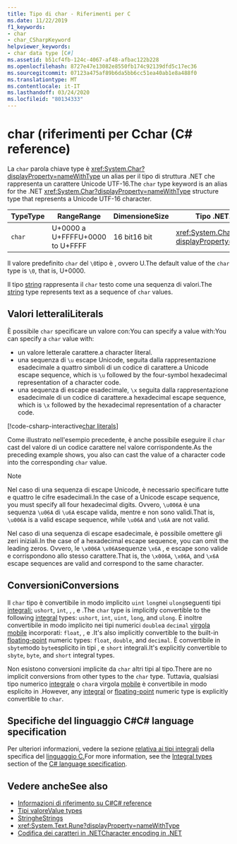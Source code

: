 ```yaml
---
title: Tipo di char - Riferimenti per C
ms.date: 11/22/2019
f1_keywords:
- char
- char_CSharpKeyword
helpviewer_keywords:
- char data type [C#]
ms.assetid: b51cf4fb-124c-4067-af48-afbac122b228
ms.openlocfilehash: 8727e47e13082e8550fb174c92139dfd5c17ec36
ms.sourcegitcommit: 07123a475af89b6da5bb6cc51ea40ab1e8a488f0
ms.translationtype: MT
ms.contentlocale: it-IT
ms.lasthandoff: 03/24/2020
ms.locfileid: "80134333"
---
```

# <a name="char-c-reference"></a><span data-ttu-id="4de4d-102">char (riferimenti per C</span><span class="sxs-lookup"><span data-stu-id="4de4d-102">char (C# reference)</span></span>

<span data-ttu-id="4de4d-103">La `char` parola chiave type è <xref:System.Char?displayProperty=nameWithType> un alias per il tipo di struttura .NET che rappresenta un carattere Unicode UTF-16.</span><span class="sxs-lookup"><span data-stu-id="4de4d-103">The `char` type keyword is an alias for the .NET <xref:System.Char?displayProperty=nameWithType> structure type that represents a Unicode UTF-16 character.</span></span>

|<span data-ttu-id="4de4d-104">Type</span><span class="sxs-lookup"><span data-stu-id="4de4d-104">Type</span></span>|<span data-ttu-id="4de4d-105">Range</span><span class="sxs-lookup"><span data-stu-id="4de4d-105">Range</span></span>|<span data-ttu-id="4de4d-106">Dimensione</span><span class="sxs-lookup"><span data-stu-id="4de4d-106">Size</span></span>|<span data-ttu-id="4de4d-107">Tipo .NET</span><span class="sxs-lookup"><span data-stu-id="4de4d-107">.NET type</span></span>|
|----------|-----------|----------|-------------------------|
|`char`|<span data-ttu-id="4de4d-108">U+0000 a U+FFFF</span><span class="sxs-lookup"><span data-stu-id="4de4d-108">U+0000 to U+FFFF</span></span>|<span data-ttu-id="4de4d-109">16 bit</span><span class="sxs-lookup"><span data-stu-id="4de4d-109">16 bit</span></span>|<xref:System.Char?displayProperty=nameWithType>|

<span data-ttu-id="4de4d-110">Il valore predefinito `char` del `\0`tipo è , ovvero U.</span><span class="sxs-lookup"><span data-stu-id="4de4d-110">The default value of the `char` type is `\0`, that is, U+0000.</span></span>

<span data-ttu-id="4de4d-111">Il tipo [string](reference-types.md#the-string-type) rappresenta il `char` testo come una sequenza di valori.</span><span class="sxs-lookup"><span data-stu-id="4de4d-111">The [string](reference-types.md#the-string-type) type represents text as a sequence of `char` values.</span></span>

## <a name="literals"></a><span data-ttu-id="4de4d-112">Valori letterali</span><span class="sxs-lookup"><span data-stu-id="4de4d-112">Literals</span></span>

<span data-ttu-id="4de4d-113">È possibile `char` specificare un valore con:You can specify a value with:</span><span class="sxs-lookup"><span data-stu-id="4de4d-113">You can specify a `char` value with:</span></span>

- <span data-ttu-id="4de4d-114">un valore letterale carattere.</span><span class="sxs-lookup"><span data-stu-id="4de4d-114">a character literal.</span></span>
- <span data-ttu-id="4de4d-115">una sequenza di `\u` escape Unicode, seguita dalla rappresentazione esadecimale a quattro simboli di un codice di carattere.</span><span class="sxs-lookup"><span data-stu-id="4de4d-115">a Unicode escape sequence, which is `\u` followed by the four-symbol hexadecimal representation of a character code.</span></span>
- <span data-ttu-id="4de4d-116">una sequenza di escape esadecimale, `\x` seguita dalla rappresentazione esadecimale di un codice di carattere.</span><span class="sxs-lookup"><span data-stu-id="4de4d-116">a hexadecimal escape sequence, which is `\x` followed by the hexadecimal representation of a character code.</span></span>

[!code-csharp-interactive[char literals](snippets/CharType.cs#Literals)]

<span data-ttu-id="4de4d-117">Come illustrato nell'esempio precedente, è anche possibile eseguire il `char` cast del valore di un codice carattere nel valore corrispondente.</span><span class="sxs-lookup"><span data-stu-id="4de4d-117">As the preceding example shows, you also can cast the value of a character code into the corresponding `char` value.</span></span>

> [!NOTE]
> <span data-ttu-id="4de4d-118">Nel caso di una sequenza di escape Unicode, è necessario specificare tutte e quattro le cifre esadecimali.</span><span class="sxs-lookup"><span data-stu-id="4de4d-118">In the case of a Unicode escape sequence, you must specify all four hexadecimal digits.</span></span> <span data-ttu-id="4de4d-119">Ovvero, `\u006A` è una sequenza `\u06A` di `\u6A` escape valida, mentre e non sono validi.</span><span class="sxs-lookup"><span data-stu-id="4de4d-119">That is, `\u006A` is a valid escape sequence, while `\u06A` and `\u6A` are not valid.</span></span>
>
> <span data-ttu-id="4de4d-120">Nel caso di una sequenza di escape esadecimale, è possibile omettere gli zeri iniziali.</span><span class="sxs-lookup"><span data-stu-id="4de4d-120">In the case of a hexadecimal escape sequence, you can omit the leading zeros.</span></span> <span data-ttu-id="4de4d-121">Ovvero, le `\x006A` `\x06A`sequenze `\x6A` , e escape sono valide e corrispondono allo stesso carattere.</span><span class="sxs-lookup"><span data-stu-id="4de4d-121">That is, the `\x006A`, `\x06A`, and `\x6A` escape sequences are valid and correspond to the same character.</span></span>

## <a name="conversions"></a><span data-ttu-id="4de4d-122">Conversioni</span><span class="sxs-lookup"><span data-stu-id="4de4d-122">Conversions</span></span>

<span data-ttu-id="4de4d-123">Il `char` tipo è convertibile in modo implicito `uint` `long`nei `ulong`seguenti tipi [integrali:](integral-numeric-types.md) `ushort`, `int`, , , e .</span><span class="sxs-lookup"><span data-stu-id="4de4d-123">The `char` type is implicitly convertible to the following [integral](integral-numeric-types.md) types: `ushort`, `int`, `uint`, `long`, and `ulong`.</span></span> <span data-ttu-id="4de4d-124">È inoltre convertibile in modo implicito nei tipi numerici `double`a `decimal` [virgola mobile](floating-point-numeric-types.md) incorporati: `float`, , e .</span><span class="sxs-lookup"><span data-stu-id="4de4d-124">It's also implicitly convertible to the built-in [floating-point](floating-point-numeric-types.md) numeric types: `float`, `double`, and `decimal`.</span></span> <span data-ttu-id="4de4d-125">È convertibile in `sbyte`modo `byte`esplicito in tipi , e `short` integrali.</span><span class="sxs-lookup"><span data-stu-id="4de4d-125">It's explicitly convertible to `sbyte`, `byte`, and `short` integral types.</span></span>

<span data-ttu-id="4de4d-126">Non esistono conversioni implicite da `char` altri tipi al tipo.</span><span class="sxs-lookup"><span data-stu-id="4de4d-126">There are no implicit conversions from other types to the `char` type.</span></span> <span data-ttu-id="4de4d-127">Tuttavia, qualsiasi tipo numerico [integrale](integral-numeric-types.md) o `char`a virgola [mobile](floating-point-numeric-types.md) è convertibile in modo esplicito in .</span><span class="sxs-lookup"><span data-stu-id="4de4d-127">However, any [integral](integral-numeric-types.md) or [floating-point](floating-point-numeric-types.md) numeric type is explicitly convertible to `char`.</span></span>

## <a name="c-language-specification"></a><span data-ttu-id="4de4d-128">Specifiche del linguaggio C#</span><span class="sxs-lookup"><span data-stu-id="4de4d-128">C# language specification</span></span>

<span data-ttu-id="4de4d-129">Per ulteriori informazioni, vedere la sezione [relativa ai tipi integrali](~/_csharplang/spec/types.md#integral-types) della specifica del [linguaggio C.](~/_csharplang/spec/introduction.md)</span><span class="sxs-lookup"><span data-stu-id="4de4d-129">For more information, see the [Integral types](~/_csharplang/spec/types.md#integral-types) section of the [C# language specification](~/_csharplang/spec/introduction.md).</span></span>

## <a name="see-also"></a><span data-ttu-id="4de4d-130">Vedere anche</span><span class="sxs-lookup"><span data-stu-id="4de4d-130">See also</span></span>

- [<span data-ttu-id="4de4d-131">Informazioni di riferimento su C#</span><span class="sxs-lookup"><span data-stu-id="4de4d-131">C# reference</span></span>](../index.md)
- [<span data-ttu-id="4de4d-132">Tipi valore</span><span class="sxs-lookup"><span data-stu-id="4de4d-132">Value types</span></span>](value-types.md)
- [<span data-ttu-id="4de4d-133">Stringhe</span><span class="sxs-lookup"><span data-stu-id="4de4d-133">Strings</span></span>](../../programming-guide/strings/index.md)
- <xref:System.Text.Rune?displayProperty=nameWithType>
- [<span data-ttu-id="4de4d-134">Codifica dei caratteri in .NET</span><span class="sxs-lookup"><span data-stu-id="4de4d-134">Character encoding in .NET</span></span>](../../../standard/base-types/character-encoding-introduction.md)
